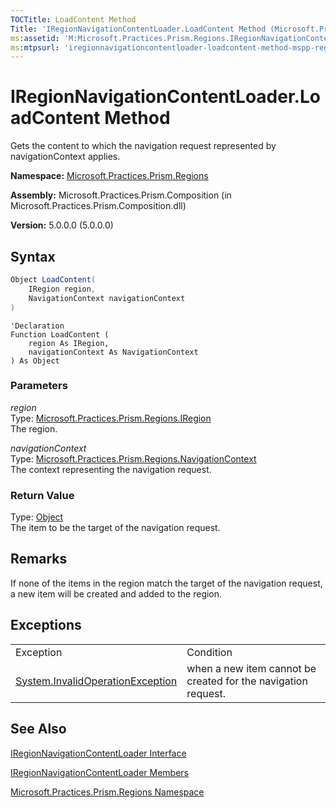 ```yaml
---
TOCTitle: LoadContent Method
Title: 'IRegionNavigationContentLoader.LoadContent Method (Microsoft.Practices.Prism.Regions)'
ms:assetid: 'M:Microsoft.Practices.Prism.Regions.IRegionNavigationContentLoader.LoadContent(Microsoft.Practices.Prism.Regions.IRegion,Microsoft.Practices.Prism.Regions.NavigationContext)'
ms:mtpsurl: 'iregionnavigationcontentloader-loadcontent-method-mspp-regions.md'
---
```


# IRegionNavigationContentLoader.LoadContent Method

Gets the content to which the navigation request represented by navigationContext applies.

**Namespace:** [Microsoft.Practices.Prism.Regions](https://msdn.microsoft.com/library/microsoft.practices.prism.regions)

**Assembly:** Microsoft.Practices.Prism.Composition (in Microsoft.Practices.Prism.Composition.dll)

**Version:** 5.0.0.0 (5.0.0.0)

## Syntax

```C#
Object LoadContent(
	IRegion region,
	NavigationContext navigationContext
)
```

```VB
'Declaration
Function LoadContent ( 
	region As IRegion,
	navigationContext As NavigationContext
) As Object
```

### Parameters

*region*<br/>
Type: [Microsoft.Practices.Prism.Regions.IRegion](https://msdn.microsoft.com/library/microsoft.practices.prism.regions.iregion)<br/>
The region.

*navigationContext*<br/>
Type: [Microsoft.Practices.Prism.Regions.NavigationContext](https://msdn.microsoft.com/library/microsoft.practices.prism.regions.navigationcontext)<br/>
The context representing the navigation request.

### Return Value

Type: [Object](http://msdn.microsoft.com/en-us/library/e5kfa45b)<br/>
The item to be the target of the navigation request.

## Remarks

 If none of the items in the region match the target of the navigation request, a new item will be created and added to the region.

## Exceptions

<table  style="width:100%;">
<tr>
<td>Exception</td>
<td>Condition</td>
</tr>
<tr>
<td><a href="http://msdn.microsoft.com/en-us/library/2asft85a">System.InvalidOperationException</td>
<td>when a new item cannot be created for the navigation request.
</td>
</tr>
</table>

## See Also

[IRegionNavigationContentLoader Interface](https://msdn.microsoft.com/library/microsoft.practices.prism.regions.iregionnavigationcontentloader)

[IRegionNavigationContentLoader Members](https://msdn.microsoft.com/en-us/library/microsoft.practices.prism.regions.iregionnavigationcontentloader_members(v=pandp.50))

[Microsoft.Practices.Prism.Regions Namespace](https://msdn.microsoft.com/library/microsoft.practices.prism.regions)